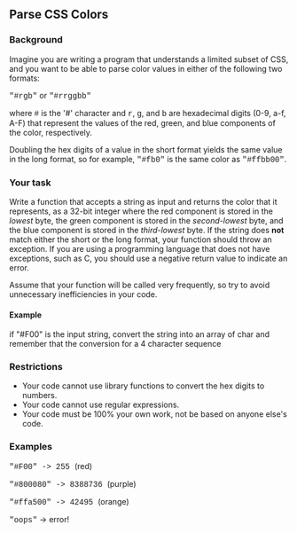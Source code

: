 Parse CSS Colors
---
<h3>Background</h3>

<p>Imagine you are writing a program that understands a limited subset of CSS, and you want to be able to parse color values in either of the following two formats:</p>

<p><span style="font-family:courier new,courier,monospace;">"#rgb"</span> or <span style="font-family:courier new,courier,monospace;">"#rrggbb"</span></p>

<p>where <span style="font-family:courier new,courier,monospace;">#</span> is the '#' character and <span style="font-family:courier new,courier,monospace;">r</span>, <span style="font-family:courier new,courier,monospace;">g</span>, and <span style="font-family:courier new,courier,monospace;">b</span> are hexadecimal digits (0-9, a-f, A-F) that represent the values of the red, green, and blue components of the color, respectively.</p>


<p>Doubling the hex digits of a value in the short format yields the same value in the long format, so for example, <span style="font-family:courier new,courier,monospace;">"#fb0"</span> is the same color as <span style="font-family:courier new,courier,monospace;">"#ffbb00"</span>.</p>

<h3>Your task</h3>

<p>Write a function that accepts a string as input and returns the color that it represents, as a 32-bit integer where the red component is stored in the <em>lowest</em> byte, the green component is stored in the <em>second-lowest</em> byte, and the blue component is stored in the <em>third-lowest</em> byte. If the string does <strong>not</strong> match either the short or the long format, your function should throw an exception. If you are using a programming language that does not have exceptions, such as C, you should use a negative return value to indicate an error.</p>

<p>Assume that your function will be called very frequently, so try to avoid unnecessary inefficiencies in your code.</p>

#### Example
if "#F00" is the input string, convert the string into an array of char and remember that the conversion for a 4 character sequence

<h3>Restrictions</h3>

<ul>
	<li>Your code cannot use library functions to convert the hex digits to numbers.</li>
	<li>Your code cannot use regular expressions.</li>
	<li>Your code must be 100% your own work, not be based on anyone else's code.</li>
</ul>

<h3>Examples</h3>

<p><span style="font-family:courier new,courier,monospace;">"#F00"    -&gt; 255      </span>(red)</p>

<p><span style="font-family:courier new,courier,monospace;">"#800080" -&gt; 8388736  </span>(purple)</p>

<p><span style="font-family:courier new,courier,monospace;">"#ffa500" -&gt; 42495    </span>(orange)</p>

<p><span style="font-family:courier new,courier,monospace;">"oops"</span>          -&gt;  error!</p>
